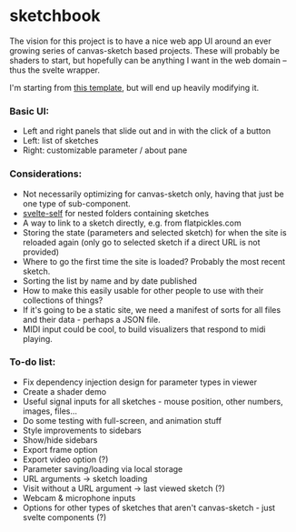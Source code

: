 # sketchbook

The vision for this project is to have a nice web app UI around an ever growing series of canvas-sketch based projects. These will probably be shaders to start, but hopefully can be anything I want in the web domain – thus the svelte wrapper.

I'm starting from [this template](https://svelte.dev/repl/65d8e61777a44c77bf46eaa15b5f63dc?version=3.12.1), but will end up heavily modifying it.

### Basic UI:
* Left and right panels that slide out and in with the click of a button
* Left: list of sketches
* Right: customizable parameter / about pane

### Considerations:
* Not necessarily optimizing for canvas-sketch only, having that just be one type of sub-component.
* [svelte-self](https://svelte.dev/tutorial/svelte-self) for nested folders containing sketches
* A way to link to a sketch directly, e.g. from flatpickles.com
* Storing the state (parameters and selected sketch) for when the site is reloaded again (only go to selected sketch if a direct URL is not provided)
* Where to go the first time the site is loaded? Probably the most recent sketch.
* Sorting the list by name and by date published
* How to make this easily usable for other people to use with their collections of things?
* If it's going to be a static site, we need a manifest of sorts for all files and their data - perhaps a JSON file.
* MIDI input could be cool, to build visualizers that respond to midi playing.

### To-do list:
* Fix dependency injection design for parameter types in viewer
* Create a shader demo
* Useful signal inputs for all sketches - mouse position, other numbers, images, files...
* Do some testing with full-screen, and animation stuff
* Style improvements to sidebars
* Show/hide sidebars
* Export frame option
* Export video option (?)
* Parameter saving/loading via local storage
* URL arguments -> sketch loading 
* Visit without a URL argument -> last viewed sketch (?)
* Webcam & microphone inputs
* Options for other types of sketches that aren't canvas-sketch - just svelte components (?)
